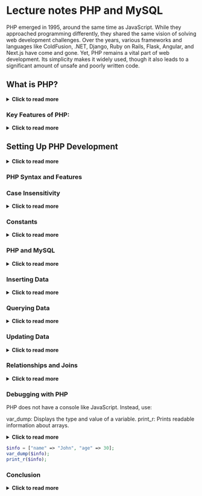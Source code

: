 
#  Lecture notes PHP and MySQL


PHP emerged in 1995, around the same time as JavaScript. While they approached programming differently, they shared the same vision of solving web development challenges. Over the years, various frameworks and languages like ColdFusion, .NET, Django, Ruby on Rails, Flask, Angular, and Next.js have come and gone. Yet, PHP remains a vital part of web development. Its simplicity makes it widely used, though it also leads to a significant amount of unsafe and poorly written code.

## What is PHP?
<details>
  <summary><strong>Click to read more</strong></summary>

PHP originally stood for "Personal Home Page," but now it’s a recursive acronym for "PHP: Hypertext Preprocessor." It’s an **open-source** language that executes code on the server and generates dynamic HTML content for the client. This server-side processing makes PHP particularly efficient for tasks like handling passwords and managing backend complexities.
</details>

### Key Features of PHP:
<details>
  <summary><strong>Click to read more</strong></summary>

- **Server-side Execution**: Generates ready-to-use HTML, reducing client-side complexity.
- **Database Support**: Works seamlessly with MySQL and other databases.
- **Versatility**: Handles dynamic content, file operations, cookies, encryption, and more.
- **Flexible Codebase**: Can integrate PHP, HTML, CSS, and JavaScript, returning content as plain HTML.
</details>

## Setting Up PHP Development
<details>
  <summary><strong>Click to read more</strong></summary>

PHP requires a server environment for execution. Tools like **XAMPP** or **MAMP** are widely used to create a local PHP and MySQL server.

1. **Install XAMPP or MAMP**: These tools simplify the process of running PHP and MySQL locally.
2. **Check `htdocs` Directory**: Place your project files here, ensuring the correct `index.php` file is present.
3. **Start Local Server**: MAMP/XAMPP will host your project files locally, accessible via a browser.

### Writing PHP Code:
PHP files typically contain a mix of HTML and PHP code. PHP code is enclosed within `<?php ?>` tags and executed on the server. Example:

```php
<?php
echo "<h1>Welcome to PHP</h1>";
?>
```
PHP files end with .php, and it’s common to have an index.php as the entry point.
</details>

### PHP Syntax and Features

### Case Insensitivity

<details>
  <summary><strong>Click to read more</strong></summary>

 PHP is case-insensitive for keywords like echo but case-sensitive for variable names and constants.
    Variables

Variables start with $ and can hold any data type. Rules include:

*  Must begin with a $ followed by a letter or _.
*  Cannot begin with a number.
*  Are loosely typed, meaning their type is inferred automatically.

```php 
    $name = "John";
    $age = 30;
 ```
</details>

### Constants
<details>
  <summary><strong>Click to read more</strong></summary>

Typically written in uppercase, constants are defined using define().
Data Types

PHP supports:

* Strings
* Integers
*  Floats
* Booleans
* Arrays
* Objects
* Null
* Resources (external references like database connections)

Comments: 
* Single-line: // or #
*  Multi-line: /* */

Output: 

* echo: Outputs strings (faster, can take multiple parameters).
* print: Outputs strings but returns a value.

echo "Hello, World!";
print "This is PHP.";

Super Globals

PHP includes built-in global variables, such as:
```php
    $GLOBALS
    $_SERVER
    $_REQUEST, $_POST, $_GET
```
</details>

### PHP and MySQL
<details>
  <summary><strong>Click to read more</strong></summary>

PHP integrates seamlessly with MySQL for database operations. The phpMyAdmin tool is commonly used to manage databases.
Creating a Table

Example SQL for creating a customers table:
```sql 
CREATE TABLE `customers` (
    CustomerId INT NOT NULL AUTO_INCREMENT,
    FirstName VARCHAR(255),
    LastName VARCHAR(255),
    Address VARCHAR(255),
    Zip INT,
    City VARCHAR(255),
    PRIMARY KEY (CustomerId)
);
```
</details>

### Inserting Data
<details>
  <summary><strong>Click to read more</strong></summary>

```sql
INSERT INTO `customers` (LastName, FirstName, Address, Zip, City)
VALUES ('Olsen', 'Ole', 'Oppveien 12', '1234', 'Stedet');
```
</details>

### Querying Data
<details>
  <summary><strong>Click to read more</strong></summary>
  Fetch specific data using SQL queries:

```sql 
SELECT * FROM `customers` WHERE CustomerId = 7;
SELECT * FROM `customers` WHERE LastName LIKE '%sen';
```
</details>

### Updating Data
<details>
  <summary><strong>Click to read more</strong></summary>

```sql 
UPDATE `customers`
SET FirstName = "Lars Erik"
WHERE CustomerId = 3;
```
</details>

  ### Relationships and Joins
<details>
  <summary><strong>Click to read more</strong></summary>
  To create relationships between tables:

  ```sql 
  CREATE TABLE `orders` (
    OrderId INT NOT NULL AUTO_INCREMENT,
    CustomerId INT,
    OrderDate DATE,
    PRIMARY KEY (OrderId),
    FOREIGN KEY (CustomerId) REFERENCES customers(CustomerId)
);
```
Use joins to fetch data from related tables:

```sql 
SELECT orders.OrderId, customers.FirstName, customers.LastName
FROM orders
INNER JOIN customers ON orders.CustomerId = customers.CustomerId;
```
</details>

  ### Debugging with PHP
PHP does not have a console like JavaScript. Instead, use:

var_dump: Displays the type and value of a variable.
print_r: Prints readable information about arrays.

<details>
  <summary><strong>Click to read more</strong></summary>
  </details>
  
  ```php
  $info = ["name" => "John", "age" => 30];
var_dump($info);
print_r($info);
```
  </details>

  ### Conclusion
<details>
  <summary><strong>Click to read more</strong></summary>
  PHP remains relevant in web development due to its simplicity, power, and versatility. Combined with MySQL, it provides a robust foundation for building dynamic websites and applications.

  </details>


